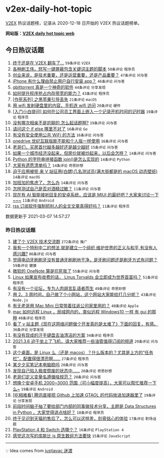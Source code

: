 # v2ex-daily-hot-topic

[V2EX](https://www.v2ex.com/) 热议话题榜，记录从 2020-12-18 日开始的 V2EX 热议话题榜单。

**网站版：[V2EX daily hot topic web](https://boojack.github.io/v2ex-daily-hot-topic-web/)**

## 今日热议话题

<!-- TODAY BEGIN -->

1. [终于还是在 V2EX 翻车了...](https://www.v2ex.com/t/759231) `59条评论` `V2EX`
1. [各种刷王伟，怒写一键屏蔽包含关键词主题的脚本](https://www.v2ex.com/t/759214) `50条评论` `程序员`
1. [创业来说，是技术重要，还是运营重要，还是产品重要？](https://www.v2ex.com/t/759203) `47条评论` `问与答`
1. [iPhone 有什么理由禁止用户自行安装 app？](https://www.v2ex.com/t/759265) `46条评论` `问与答`
1. [qbittorrent 真是一个神奇的软件](https://www.v2ex.com/t/759201) `44条评论` `分享发现`
1. [如何提升程序抢占内存带宽的能力？](https://www.v2ex.com/t/759249) `43条评论` `程序员`
1. [[作死系列] 之黑苹果引导丢失](https://www.v2ex.com/t/759305) `21条评论` `macOS`
1. [用 wifi 发射硬盘里的内容，手机连 wifi 访问](https://www.v2ex.com/t/759313) `20条评论` `硬件`
1. [[入门小白提问] 如何在公司员工界面上嵌入一个记录开机时间的记时器](https://www.v2ex.com/t/759340) `19条评论` `程序员`
1. [没有哪次相亲不是尬聊的,怎么起话题啊?](https://www.v2ex.com/t/759224) `19条评论` `问与答`
1. [请问这个 if else 哪里不对了](https://www.v2ex.com/t/759301) `16条评论` `Go`
1. [有没有安全使用公共 WiFi 的方法](https://www.v2ex.com/t/759222) `16条评论` `问与答`
1. [onedrive 世纪互联版能不能和个人版一样使用](https://www.v2ex.com/t/759199) `16条评论` `问与答`
1. [老哥们，买房首付越多越好还是越少越好](https://www.v2ex.com/t/759306) `15条评论` `问与答`
1. [如果一个城市经济没起来，但房价就被炒起来，以后会怎样？](https://www.v2ex.com/t/759353) `14条评论` `问与答`
1. [Python 的字符串拼接函数 join()是怎么实现的](https://www.v2ex.com/t/759325) `14条评论` `Python`
1. [大家有遗愿清单吗？](https://www.v2ex.com/t/759296) `14条评论` `奇思妙想`
1. [迫于应用被拒,来 V 站征用(白嫖)几名测试员(满大街都是的 macOS 动态壁纸)](https://www.v2ex.com/t/759245) `14条评论` `macOS`
1. [加班加的焦虑了，怎么办](https://www.v2ex.com/t/759206) `14条评论` `问与答`
1. [怎样测试自己是否对酒精过敏？](https://www.v2ex.com/t/759343) `11条评论` `问与答`
1. [现在有 AI 智能接听回复的安卓系统，应该是 MIUI 的最好吧？大家来讨论一下~~~](https://www.v2ex.com/t/759287) `11条评论` `Android`
1. [rss 订阅软件强制抓别人的全文文章真得好吗？](https://www.v2ex.com/t/759241) `11条评论` `程序员`

数据更新于 2021-03-07 14:57:27

<!-- TODAY END -->

### 昨日热议话题

<!-- YESTERDAY BEGIN -->

1. [建了个 V2EX 技术交流群](https://www.v2ex.com/t/759056) `272条评论` `推广`
1. [我有一个特别中二的想法,就是建立一个组织,维护世界的正义与和平,有没有人感兴趣?](https://www.v2ex.com/t/759092) `86条评论` `问与答`
1. [觉得电动牙刷刷牙没有普通牙刷刷地干净，是牙刷问题还是刷牙方式有问题？](https://www.v2ex.com/t/758986) `59条评论` `健康`
1. [微软的 OneNote 算是坑死我了](https://www.v2ex.com/t/759157) `55条评论` `问与答`
1. [Linux 如果宣布收费的话， Linus Torvalds 会立即成为世界首富吗？](https://www.v2ex.com/t/759028) `51条评论` `程序员`
1. [有没有一个论坛，专为人肉胡言乱语者而生](https://www.v2ex.com/t/758991) `49条评论` `奇思妙想`
1. [用 2、3 周时间，自己做了个小网站，这个网站大家能给打几分呢？](https://www.v2ex.com/t/759079) `43条评论` `Node.js`
1. [有无老哥用 Mac Mini 日常带着往返公司家里用的？](https://www.v2ex.com/t/759007) `40条评论` `Apple`
1. [mac 如何远程 Linux ，局域网内的，类似远程 Windows10 一样 有 gui 的那种](https://www.v2ex.com/t/759026) `40条评论` `程序员`
1. [看了 v 站主题《现在这网络问题做个开发真的是太难了》下面的回复，有感。](https://www.v2ex.com/t/759165) `36条评论` `分享发现`
1. [有没有现成的汗手键盘去油清洁的方案](https://www.v2ex.com/t/758985) `34条评论` `程序员`
1. [2021.3.6 迫于坐上了飞机，请大家推荐一些油管值得订阅的频道](https://www.v2ex.com/t/758988) `29条评论` `问与答`
1. [这个桌面，是 Linux 么（还是 macos）？什么版本的？尤其是上方的“任务栏”，配置得很漂亮啊......](https://www.v2ex.com/t/759084) `27条评论` `程序员`
1. [某夕夕买笔记本电脑稳吗](https://www.v2ex.com/t/759077) `20条评论` `问与答`
1. [发现自己陷入极度颓废的状态中……](https://www.v2ex.com/t/759059) `20条评论` `奇思妙想`
1. [老哥们定义变量名遵循啥规范？](https://www.v2ex.com/t/759019) `20条评论` `问与答`
1. [想换个安卓手机 2000~3000 范围（可小幅度提高），大家可以帮忙推荐一下么~](https://www.v2ex.com/t/759142) `19条评论` `Android`
1. [[吃相难看] 腾讯直接把 Github 上加速 GTAOL 的代码放进加速器里了](https://www.v2ex.com/t/759043) `19条评论` `分享发现`
1. [前段时间脑子抽了要给部门内部的同事做技术分享，主题是 Data Structures in Python ，大家觉得讲点啥好？](https://www.v2ex.com/t/759090) `18条评论` `程序员`
1. [终于见识到天猫的售后了，怎么可以这样差，刻骨铭心的体验](https://www.v2ex.com/t/759095) `17条评论` `职场话题`
1. [PlayStation 4 和 Switch 选哪个？](https://www.v2ex.com/t/759086) `16条评论` `PlayStation 4`
1. [感觉这次写的库能比 js 原生数组方法要快](https://www.v2ex.com/t/759081) `15条评论` `JavaScript`

<!-- YESTERDAY END -->

---

💡 Idea comes from [justjavac 迷渡](https://github.com/justjavac/)
